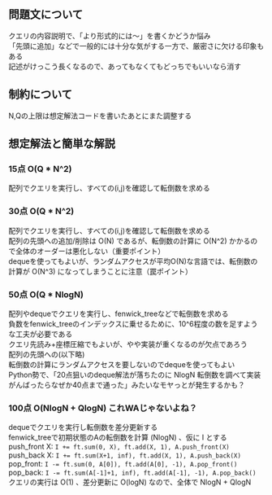 ## 問題文について
クエリの内容説明で、「より形式的には〜」を書くかどうか悩み  
「先頭に追加」などで一般的には十分な気がする一方で、厳密さに欠ける印象もある  
記述がけっこう長くなるので、あってもなくてもどっちでもいいなら消す  

## 制約について
N,Qの上限は想定解法コードを書いたあとにまた調整する

## 想定解法と簡単な解説
### 15点 O(Q * N^2)
配列でクエリを実行し、すべての(i,j)を確認して転倒数を求める

### 30点 O(Q * N^2)
配列でクエリを実行し、すべての(i,j)を確認して転倒数を求める  
配列の先頭への追加/削除は O(N) であるが、転倒数の計算に O(N^2) かかるので全体のオーダーは悪化しない（重要ポイント）  
dequeを使ってもよいが、ランダムアクセスが平均O(N)な言語では、転倒数の計算が O(N^3) になってしまうことに注意（罠ポイント）

### 50点 O(Q * NlogN)
配列やdequeでクエリを実行し、fenwick_treeなどで転倒数を求める  
負数をfenwick_treeのインデックスに乗せるために、10^6程度の数を足すような工夫が必要である  
クエリ先読み+座標圧縮でもよいが、やや実装が重くなるのが欠点であろう  
配列の先頭への(以下略)  
転倒数の計算にランダムアクセスを要しないのでdequeを使ってもよい  
Python勢で、「20点狙いのdeque解法が落ちたのに NlogN 転倒数を調べて実装がんばったらなぜか40点まで通った」みたいなモヤっとが発生するかも？

### 100点 O(NlogN + QlogN) これWAじゃないよね？
dequeでクエリを実行し転倒数を差分更新する  
fenwick_treeで初期状態のAの転倒数を計算 (NlogN) 、仮に I とする  
push_front X: `I += ft.sum(0, X), ft.add(X, 1), A.push_front(X)`  
push_back X: `I += ft.sum(X+1, inf), ft.add(X, 1), A.push_back(X)`  
pop_front: `I -= ft.sum(0, A[0]), ft.add(A[0], -1), A.pop_front()`  
pop_back: `I -= ft.sum(A[-1]+1, inf), ft.add(A[-1], -1), A.pop_back()`  
クエリの実行は O(1) 、差分更新に O(logN) なので、全体で NlogN + QlogN
